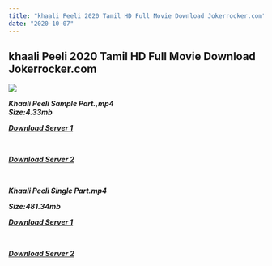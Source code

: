 ```yaml
---
title: "khaali Peeli 2020 Tamil HD Full Movie Download Jokerrocker.com"
date: "2020-10-07"
---
```


## khaali Peeli 2020 Tamil HD Full Movie Download Jokerrocker.com

[![](https://lh3.googleusercontent.com/-ZEn2NB7792g/X32FzqDyTVI/AAAAAAAAAC0/YlBnJJMUX6c_1_H7FGKv4nbumJQHB5XUQCLcBGAsYHQ/image.png)](https://lh3.googleusercontent.com/-ZEn2NB7792g/X32FzqDyTVI/AAAAAAAAAC0/YlBnJJMUX6c_1_H7FGKv4nbumJQHB5XUQCLcBGAsYHQ/image.png)

**_Khaali Peeli Sample Part.,mp4  
Size:4.33mb_**

**_[Download Server 1](http://s42.uptofiles.net//files/Tamil{a3b04ca4513862e5e6faa05865f310bf9da13080b46bbc045b167bb82cb0d9ff}202020{a3b04ca4513862e5e6faa05865f310bf9da13080b46bbc045b167bb82cb0d9ff}20Movies/Khaali{a3b04ca4513862e5e6faa05865f310bf9da13080b46bbc045b167bb82cb0d9ff}20Peeli{a3b04ca4513862e5e6faa05865f310bf9da13080b46bbc045b167bb82cb0d9ff}20(2020)/Khaali{a3b04ca4513862e5e6faa05865f310bf9da13080b46bbc045b167bb82cb0d9ff}20Peeli{a3b04ca4513862e5e6faa05865f310bf9da13080b46bbc045b167bb82cb0d9ff}20(Original)/Khaali{a3b04ca4513862e5e6faa05865f310bf9da13080b46bbc045b167bb82cb0d9ff}20Peeli{a3b04ca4513862e5e6faa05865f310bf9da13080b46bbc045b167bb82cb0d9ff}20(Tamil)/Khaali{a3b04ca4513862e5e6faa05865f310bf9da13080b46bbc045b167bb82cb0d9ff}20Peeli{a3b04ca4513862e5e6faa05865f310bf9da13080b46bbc045b167bb82cb0d9ff}20(640x360)/Khaali{a3b04ca4513862e5e6faa05865f310bf9da13080b46bbc045b167bb82cb0d9ff}20Peeli{a3b04ca4513862e5e6faa05865f310bf9da13080b46bbc045b167bb82cb0d9ff}202020{a3b04ca4513862e5e6faa05865f310bf9da13080b46bbc045b167bb82cb0d9ff}20HD{a3b04ca4513862e5e6faa05865f310bf9da13080b46bbc045b167bb82cb0d9ff}20Sample.mp4)_**

**_[  
](http://s42.uptofiles.net//files/Tamil{a3b04ca4513862e5e6faa05865f310bf9da13080b46bbc045b167bb82cb0d9ff}202020{a3b04ca4513862e5e6faa05865f310bf9da13080b46bbc045b167bb82cb0d9ff}20Movies/Khaali{a3b04ca4513862e5e6faa05865f310bf9da13080b46bbc045b167bb82cb0d9ff}20Peeli{a3b04ca4513862e5e6faa05865f310bf9da13080b46bbc045b167bb82cb0d9ff}20(2020)/Khaali{a3b04ca4513862e5e6faa05865f310bf9da13080b46bbc045b167bb82cb0d9ff}20Peeli{a3b04ca4513862e5e6faa05865f310bf9da13080b46bbc045b167bb82cb0d9ff}20(Original)/Khaali{a3b04ca4513862e5e6faa05865f310bf9da13080b46bbc045b167bb82cb0d9ff}20Peeli{a3b04ca4513862e5e6faa05865f310bf9da13080b46bbc045b167bb82cb0d9ff}20(Tamil)/Khaali{a3b04ca4513862e5e6faa05865f310bf9da13080b46bbc045b167bb82cb0d9ff}20Peeli{a3b04ca4513862e5e6faa05865f310bf9da13080b46bbc045b167bb82cb0d9ff}20(640x360)/Khaali{a3b04ca4513862e5e6faa05865f310bf9da13080b46bbc045b167bb82cb0d9ff}20Peeli{a3b04ca4513862e5e6faa05865f310bf9da13080b46bbc045b167bb82cb0d9ff}202020{a3b04ca4513862e5e6faa05865f310bf9da13080b46bbc045b167bb82cb0d9ff}20HD{a3b04ca4513862e5e6faa05865f310bf9da13080b46bbc045b167bb82cb0d9ff}20Sample.mp4)_**

**_[Download Server 2](http://s42.uptofiles.net//files/Tamil{a3b04ca4513862e5e6faa05865f310bf9da13080b46bbc045b167bb82cb0d9ff}202020{a3b04ca4513862e5e6faa05865f310bf9da13080b46bbc045b167bb82cb0d9ff}20Movies/Khaali{a3b04ca4513862e5e6faa05865f310bf9da13080b46bbc045b167bb82cb0d9ff}20Peeli{a3b04ca4513862e5e6faa05865f310bf9da13080b46bbc045b167bb82cb0d9ff}20(2020)/Khaali{a3b04ca4513862e5e6faa05865f310bf9da13080b46bbc045b167bb82cb0d9ff}20Peeli{a3b04ca4513862e5e6faa05865f310bf9da13080b46bbc045b167bb82cb0d9ff}20(Original)/Khaali{a3b04ca4513862e5e6faa05865f310bf9da13080b46bbc045b167bb82cb0d9ff}20Peeli{a3b04ca4513862e5e6faa05865f310bf9da13080b46bbc045b167bb82cb0d9ff}20(Tamil)/Khaali{a3b04ca4513862e5e6faa05865f310bf9da13080b46bbc045b167bb82cb0d9ff}20Peeli{a3b04ca4513862e5e6faa05865f310bf9da13080b46bbc045b167bb82cb0d9ff}20(640x360)/Khaali{a3b04ca4513862e5e6faa05865f310bf9da13080b46bbc045b167bb82cb0d9ff}20Peeli{a3b04ca4513862e5e6faa05865f310bf9da13080b46bbc045b167bb82cb0d9ff}202020{a3b04ca4513862e5e6faa05865f310bf9da13080b46bbc045b167bb82cb0d9ff}20HD{a3b04ca4513862e5e6faa05865f310bf9da13080b46bbc045b167bb82cb0d9ff}20Sample.mp4)_**

**_[  
](http://s42.uptofiles.net//files/Tamil{a3b04ca4513862e5e6faa05865f310bf9da13080b46bbc045b167bb82cb0d9ff}202020{a3b04ca4513862e5e6faa05865f310bf9da13080b46bbc045b167bb82cb0d9ff}20Movies/Khaali{a3b04ca4513862e5e6faa05865f310bf9da13080b46bbc045b167bb82cb0d9ff}20Peeli{a3b04ca4513862e5e6faa05865f310bf9da13080b46bbc045b167bb82cb0d9ff}20(2020)/Khaali{a3b04ca4513862e5e6faa05865f310bf9da13080b46bbc045b167bb82cb0d9ff}20Peeli{a3b04ca4513862e5e6faa05865f310bf9da13080b46bbc045b167bb82cb0d9ff}20(Original)/Khaali{a3b04ca4513862e5e6faa05865f310bf9da13080b46bbc045b167bb82cb0d9ff}20Peeli{a3b04ca4513862e5e6faa05865f310bf9da13080b46bbc045b167bb82cb0d9ff}20(Tamil)/Khaali{a3b04ca4513862e5e6faa05865f310bf9da13080b46bbc045b167bb82cb0d9ff}20Peeli{a3b04ca4513862e5e6faa05865f310bf9da13080b46bbc045b167bb82cb0d9ff}20(640x360)/Khaali{a3b04ca4513862e5e6faa05865f310bf9da13080b46bbc045b167bb82cb0d9ff}20Peeli{a3b04ca4513862e5e6faa05865f310bf9da13080b46bbc045b167bb82cb0d9ff}202020{a3b04ca4513862e5e6faa05865f310bf9da13080b46bbc045b167bb82cb0d9ff}20HD{a3b04ca4513862e5e6faa05865f310bf9da13080b46bbc045b167bb82cb0d9ff}20Sample.mp4)_**

**_Khaali Peeli Single Part.mp4_**

**_Size:481.34mb_**

**_[Download Server 1](http://s42.uptofiles.net//files/Tamil{a3b04ca4513862e5e6faa05865f310bf9da13080b46bbc045b167bb82cb0d9ff}202020{a3b04ca4513862e5e6faa05865f310bf9da13080b46bbc045b167bb82cb0d9ff}20Movies/Khaali{a3b04ca4513862e5e6faa05865f310bf9da13080b46bbc045b167bb82cb0d9ff}20Peeli{a3b04ca4513862e5e6faa05865f310bf9da13080b46bbc045b167bb82cb0d9ff}20(2020)/Khaali{a3b04ca4513862e5e6faa05865f310bf9da13080b46bbc045b167bb82cb0d9ff}20Peeli{a3b04ca4513862e5e6faa05865f310bf9da13080b46bbc045b167bb82cb0d9ff}20(Original)/Khaali{a3b04ca4513862e5e6faa05865f310bf9da13080b46bbc045b167bb82cb0d9ff}20Peeli{a3b04ca4513862e5e6faa05865f310bf9da13080b46bbc045b167bb82cb0d9ff}20(Tamil)/Khaali{a3b04ca4513862e5e6faa05865f310bf9da13080b46bbc045b167bb82cb0d9ff}20Peeli{a3b04ca4513862e5e6faa05865f310bf9da13080b46bbc045b167bb82cb0d9ff}20(640x360)/Khaali{a3b04ca4513862e5e6faa05865f310bf9da13080b46bbc045b167bb82cb0d9ff}20Peeli{a3b04ca4513862e5e6faa05865f310bf9da13080b46bbc045b167bb82cb0d9ff}202020{a3b04ca4513862e5e6faa05865f310bf9da13080b46bbc045b167bb82cb0d9ff}20HD.mp4)_**

**_[  
](http://s42.uptofiles.net//files/Tamil{a3b04ca4513862e5e6faa05865f310bf9da13080b46bbc045b167bb82cb0d9ff}202020{a3b04ca4513862e5e6faa05865f310bf9da13080b46bbc045b167bb82cb0d9ff}20Movies/Khaali{a3b04ca4513862e5e6faa05865f310bf9da13080b46bbc045b167bb82cb0d9ff}20Peeli{a3b04ca4513862e5e6faa05865f310bf9da13080b46bbc045b167bb82cb0d9ff}20(2020)/Khaali{a3b04ca4513862e5e6faa05865f310bf9da13080b46bbc045b167bb82cb0d9ff}20Peeli{a3b04ca4513862e5e6faa05865f310bf9da13080b46bbc045b167bb82cb0d9ff}20(Original)/Khaali{a3b04ca4513862e5e6faa05865f310bf9da13080b46bbc045b167bb82cb0d9ff}20Peeli{a3b04ca4513862e5e6faa05865f310bf9da13080b46bbc045b167bb82cb0d9ff}20(Tamil)/Khaali{a3b04ca4513862e5e6faa05865f310bf9da13080b46bbc045b167bb82cb0d9ff}20Peeli{a3b04ca4513862e5e6faa05865f310bf9da13080b46bbc045b167bb82cb0d9ff}20(640x360)/Khaali{a3b04ca4513862e5e6faa05865f310bf9da13080b46bbc045b167bb82cb0d9ff}20Peeli{a3b04ca4513862e5e6faa05865f310bf9da13080b46bbc045b167bb82cb0d9ff}202020{a3b04ca4513862e5e6faa05865f310bf9da13080b46bbc045b167bb82cb0d9ff}20HD.mp4)_**

**_[Download Server 2](http://s42.uptofiles.net//files/Tamil{a3b04ca4513862e5e6faa05865f310bf9da13080b46bbc045b167bb82cb0d9ff}202020{a3b04ca4513862e5e6faa05865f310bf9da13080b46bbc045b167bb82cb0d9ff}20Movies/Khaali{a3b04ca4513862e5e6faa05865f310bf9da13080b46bbc045b167bb82cb0d9ff}20Peeli{a3b04ca4513862e5e6faa05865f310bf9da13080b46bbc045b167bb82cb0d9ff}20(2020)/Khaali{a3b04ca4513862e5e6faa05865f310bf9da13080b46bbc045b167bb82cb0d9ff}20Peeli{a3b04ca4513862e5e6faa05865f310bf9da13080b46bbc045b167bb82cb0d9ff}20(Original)/Khaali{a3b04ca4513862e5e6faa05865f310bf9da13080b46bbc045b167bb82cb0d9ff}20Peeli{a3b04ca4513862e5e6faa05865f310bf9da13080b46bbc045b167bb82cb0d9ff}20(Tamil)/Khaali{a3b04ca4513862e5e6faa05865f310bf9da13080b46bbc045b167bb82cb0d9ff}20Peeli{a3b04ca4513862e5e6faa05865f310bf9da13080b46bbc045b167bb82cb0d9ff}20(640x360)/Khaali{a3b04ca4513862e5e6faa05865f310bf9da13080b46bbc045b167bb82cb0d9ff}20Peeli{a3b04ca4513862e5e6faa05865f310bf9da13080b46bbc045b167bb82cb0d9ff}202020{a3b04ca4513862e5e6faa05865f310bf9da13080b46bbc045b167bb82cb0d9ff}20HD.mp4)_**
